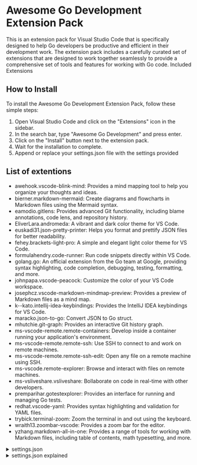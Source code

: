 # Awesome Go Development Extension Pack

This is an extension pack for Visual Studio Code that is specifically designed to help Go developers be productive and efficient in their development work. The extension pack includes a carefully curated set of extensions that are designed to work together seamlessly to provide a comprehensive set of tools and features for working with Go code.
Included Extensions

## How to Install

To install the Awesome Go Development Extension Pack, follow these simple steps:

1. Open Visual Studio Code and click on the "Extensions" icon in the sidebar.
2. In the search bar, type "Awesome Go Development" and press enter.
3. Click on the "Install" button next to the extension pack.
4. Wait for the installation to complete.
5. Append or replace your settings.json file with the settings provided

## List of extentions

- awehook.vscode-blink-mind: Provides a mind mapping tool to help you organize your thoughts and ideas.
- bierner.markdown-mermaid: Create diagrams and flowcharts in Markdown files using the Mermaid syntax.
- eamodio.gitlens: Provides advanced Git functionality, including blame annotations, code lens, and repository history.
- EliverLara.andromeda: A vibrant and dark color theme for VS Code.
- euskadi31.json-pretty-printer: Helps you format and prettify JSON files for better readability.
- fehey.brackets-light-pro: A simple and elegant light color theme for VS Code.
- formulahendry.code-runner: Run code snippets directly within VS Code.
- golang.go: An official extension from the Go team at Google, providing syntax highlighting, code completion, debugging, testing, formatting, and more.
- johnpapa.vscode-peacock: Customize the color of your VS Code workspace.
- josephcz.vscode-markdown-mindmap-preview: Provides a preview of Markdown files as a mind map.
- k--kato.intellij-idea-keybindings: Provides the IntelliJ IDEA keybindings for VS Code.
- maracko.json-to-go: Convert JSON to Go struct.
- mhutchie.git-graph: Provides an interactive Git history graph.    
- ms-vscode-remote.remote-containers: Develop inside a container running your application's environment.
- ms-vscode-remote.remote-ssh: Use SSH to connect to and work on remote machines.
- ms-vscode-remote.remote-ssh-edit: Open any file on a remote machine using SSH.
- ms-vscode.remote-explorer: Browse and interact with files on remote machines.
- ms-vsliveshare.vsliveshare: Bollaborate on code in real-time with other developers.
- premparihar.gotestexplorer: Provides an interface for running and managing Go tests.
- redhat.vscode-yaml:  Provides syntax highlighting and validation for YAML files.
- trybick.terminal-zoom: Zoom the terminal in and out using the keyboard.
- wraith13.zoombar-vscode: Provides a zoom bar for the editor.
- yzhang.markdown-all-in-one: Provides a range of tools for working with Markdown files, including table of contents, math typesetting, and more.


<details><summary>settings.json</summary>
<p>

### Example Response Body:

```json
{
  "workbench.colorTheme": "Andromeda",
  "update.mode": "start",
  "liveshare.presence": false,
  "git.autofetch": false,
  "json-to-go.inputSource": "clipboard",
  "terminal.integrated.fontSize": 15,
  "window.zoomLevel": -2,
  "files.autoSave": "afterDelay",
  "editor.stickyScroll.enabled": true,
  "editor.formatOnSave": true,
  "editor.minimap.enabled": false,
  "editor.formatOnPaste": true,
  "editor.fontSize": 18,
  "editor.renderWhitespace": "selection",
  "workbench.activityBar.visible": true,
  "workbench.tree.indent": 10,
  "workbench.preferredLightColorTheme": "Brackets Light Pro",
  "workbench.preferredDarkColorTheme": "Andromeda",
  "workbench.sideBar.location": "right",
  "workbench.editor.highlightModifiedTabs": true,
  "diffEditor.ignoreTrimWhitespace": false,
  "diffEditor.maxComputationTime": 0,
  "diffEditor.renderSideBySide": true,
  "debug.allowBreakpointsEverywhere": true,
  "debug.inlineValues": "on",
  "debug.toolBarLocation": "docked",
  "debug.console.closeOnEnd": true,
  "editor.cursorBlinking": "phase",
  "editor.rulers": [
    80
  ],
  "workbench.colorCustomizations": {
    "[Andromeda]": {
      "tab.activeBackground": "#0b4c5e",
      "tree.indentGuidesStroke": "#ffffff",
      "statusBar.background": "#0b4c5e",
      "breadcrumb.background": "#0b4c5e",
      "activityBar.background": "#0b4c5e",
      "tab.inactiveBackground": "#062730",
      "sideBar.foreground": "#fffefc",
      "menu.selectionBackground": "#0b4c5e",
      "menu.selectionBorder": "#ffffff",
      "list.hoverBackground": "#168eaf",
      "contrastBorder": "#08333f",
      "focusBorder": "#0a3f4e",
      "foreground": "#ffffff",
      "widget.shadow": "#207f99",
      "scrollbarSlider.background": "#186d85",
      "scrollbarSlider.hoverBackground": "#186d85",
      "sideBar.background": "#0e3e4b",
      "editorGroup.emptyBackground": "#0e3e4b",
    }
  },
  "gitlens.currentLine.format": "${author, } | ${date} | ${working} ${message}",
  "gitlens.codeLens.recentChange.command": "gitlens.showQuickCommitDetails",
  "gitlens.codeLens.authors.command": "gitlens.showQuickCommitDetails",
  "gitlens.statusBar.format": "| ${author}, | ${agoOrDate}${' via 'pullRequest} |",
  "gitlens.blame.format": "${message|50?} ${agoOrDate|14-}${tips}${originalPath}",
  "remote.SSH.defaultExtensions": [
    "gitpod.gitpod-remote-ssh"
  ],
  "go.toolsManagement.autoUpdate": true,
  "go.useLanguageServer": true,
  "gopls": {
    "formatting.gofumpt": true,
  },
  "peacock.favoriteColors": [
    {
      "name": "Angular Red",
      "value": "#dd0531"
    },
    {
      "name": "Vue Green",
      "value": "#42b883"
    }
  ]
}
```

</p>
</details>

<details><summary>settings.json explained</summary>
<p>

### Items:
- "workbench.colorTheme": "Andromeda": Sets the color theme of the IDE to Andromeda.
- "update.mode": "start": Configures the update mode to check for updates at startup.
- "liveshare.presence": false: Disables the presence feature in Live Share.
- "git.autofetch": false: Disables automatic fetching of Git repositories.
- "json-to-go.inputSource": "clipboard": Sets the input source for the JSON to Go extension to the clipboard.
- "terminal.integrated.fontSize": 15: Sets the font size of the integrated terminal to 15.
- "window.zoomLevel": -2: Sets the zoom level of the IDE to -2.
- "files.autoSave": "afterDelay": Enables auto-saving of files after a delay.
- "editor.stickyScroll.enabled": true: Enables sticky scroll behavior for the editor.
- "editor.formatOnSave": true: Enables formatting of the editor contents on save.
- "editor.minimap.enabled": false: Disables the minimap in the editor.
- "editor.formatOnPaste": true: Enables formatting of pasted contents in the editor.
- "editor.fontSize": 18: Sets the font size of the editor to 18.
- "editor.renderWhitespace": "selection": Renders whitespace characters only for the selected line.
- "workbench.activityBar.visible": true: Makes the activity bar visible in the IDE.
- "workbench.tree.indent": 10: Sets the indentation for the workbench tree to 10 pixels.
- "workbench.preferredLightColorTheme": "Brackets Light Pro": Sets the preferred light color theme of the IDE to Brackets Light Pro.
- "workbench.preferredDarkColorTheme": "Andromeda": Sets the preferred dark color theme of the IDE to Andromeda.
- "workbench.sideBar.location": "right": Sets the location of the sidebar to the right.
- "workbench.editor.highlightModifiedTabs": true: Highlights modified tabs in the editor.
- "diffEditor.ignoreTrimWhitespace": false: Enables consideration of whitespace characters in the diff editor.
- "diffEditor.maxComputationTime": 0: Sets the maximum computation time for the diff editor to 0.
- "diffEditor.renderSideBySide": true: Enables rendering of the diff editor side by side.
- "debug.allowBreakpointsEverywhere": true: Allows setting breakpoints everywhere in the IDE.
- "debug.inlineValues": "on": Enables inline display of values during debugging.
- "debug.toolBarLocation": "docked": Sets the location of the debug toolbar to docked.
- "debug.console.closeOnEnd": true: Closes the debug console when debugging ends.
- "editor.cursorBlinking": "phase": Configures the cursor blinking style to phase.
- "editor.rulers": [80]: Sets the rulers for the editor to 80 pixels.
- "workbench.colorCustomizations": {...}: Customizes the color theme of the IDE for the Andromeda theme.
- "gitlens.currentLine.format": "${author, } | ${date} | ${working} ${message}": Configures the format of the GitLens current line.
- "gitlens.codeLens.recentChange.command": "gitlens.showQuickCommitDetails": Configures the command for the recent changes GitLens code lens.
- "gitlens.codeLens.authors.command": "gitlens.showQuickCommitDetails": Configures the command for the authors


</p>
</details>